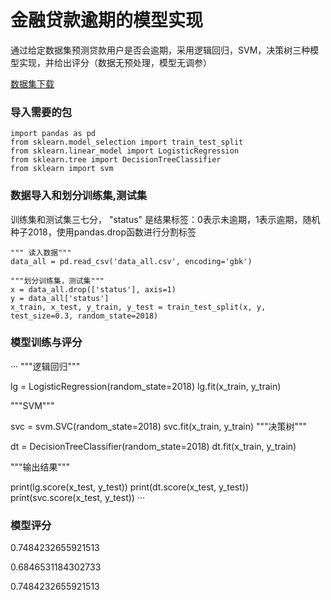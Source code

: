 # 金融贷款逾期的模型实现
通过给定数据集预测贷款用户是否会逾期，采用逻辑回归，SVM，决策树三种模型实现，并给出评分（数据无预处理，模型无调参）

[数据集下载](https://pan.baidu.com/s/1dtHJiV6zMbf_fWPi-dZ95g)

### 导入需要的包

```
import pandas as pd
from sklearn.model_selection import train_test_split
from sklearn.linear_model import LogisticRegression
from sklearn.tree import DecisionTreeClassifier
from sklearn import svm
```

###  数据导入和划分训练集,测试集

训练集和测试集三七分， "status" 是结果标签：0表示未逾期，1表示逾期，随机种子2018，使用pandas.drop函数进行分割标签
```
""" 读入数据"""
data_all = pd.read_csv('data_all.csv', encoding='gbk')

"""划分训练集，测试集"""
x = data_all.drop(['status'], axis=1)
y = data_all['status']
x_train, x_test, y_train, y_test = train_test_split(x, y, test_size=0.3, random_state=2018)
```

###  模型训练与评分
···
"""逻辑回归"""

lg = LogisticRegression(random_state=2018)
lg.fit(x_train, y_train)

"""SVM"""

svc = svm.SVC(random_state=2018)
svc.fit(x_train, y_train)
"""决策树"""

dt = DecisionTreeClassifier(random_state=2018)
dt.fit(x_train, y_train)

"""输出结果"""

print(lg.score(x_test, y_test))
print(dt.score(x_test, y_test))
print(svc.score(x_test, y_test))
···

### 模型评分
0.7484232655921513

0.6846531184302733

0.7484232655921513
